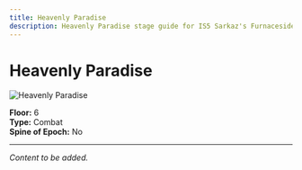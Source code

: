```yaml
---
title: Heavenly Paradise
description: Heavenly Paradise stage guide for IS5 Sarkaz's Furnaceside Fables
---
```


# Heavenly Paradise

<img src="/stages/heavenly-paradise.png" alt="Heavenly Paradise" />

**Floor:** 6  
**Type:** Combat  
**Spine of Epoch:** No  

---

*Content to be added.*
